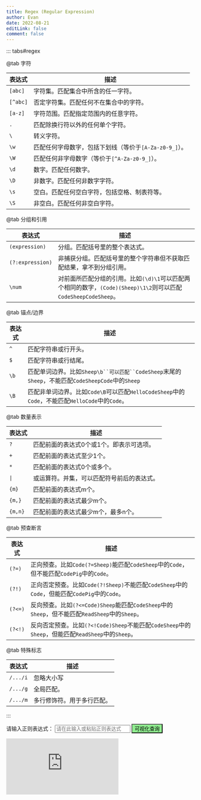 ```yaml
---
title: Regex (Regular Expression)
author: Evan
date: 2022-08-21
editLink: false
comment: false
---
```


::: tabs#regex

@tab 字符

| 表达式   | 描述                                                   |
| -------- | ------------------------------------------------------ |
| `[abc]`  | 字符集。匹配集合中所含的任一字符。                     |
| `[^abc]` | 否定字符集。匹配任何不在集合中的字符。                 |
| `[a-z]`  | 字符范围。匹配指定范围内的任意字符。                   |
| `.`      | 匹配除换行符以外的任何单个字符。                       |
| `\ `     | 转义字符。                                             |
| `\w`     | 匹配任何字母数字，包括下划线（等价于`[A-Za-z0-9_]`）。 |
| `\W`     | 匹配任何非字母数字（等价于`[^A-Za-z0-9_]`）。          |
| `\d`     | 数字。匹配任何数字。                                   |
| `\D`     | 非数字。匹配任何非数字字符。                           |
| `\s`     | 空白。匹配任何空白字符，包括空格、制表符等。           |
| `\S`     | 非空白。匹配任何非空白字符。                           |

@tab 分组和引用

| 表达式           | 描述                                                                                                            |
| ---------------- | --------------------------------------------------------------------------------------------------------------- |
| `(expression)`   | 分组。匹配括号里的整个表达式。                                                                                  |
| `(?:expression)` | 非捕获分组。匹配括号里的整个字符串但不获取匹配结果，拿不到分组引用。                                            |
| `\num`           | 对前面所匹配分组的引用。比如`(\d)\1`可以匹配两个相同的数字，`(Code)(Sheep)\1\2`则可以匹配`CodeSheepCodeSheep`。 |

@tab 锚点/边界

| 表达式 | 描述                                                                                              |
| ------ | ------------------------------------------------------------------------------------------------- |
| `^`    | 匹配字符串或行开头。                                                                              |
| `$`    | 匹配字符串或行结尾。                                                                              |
| `\b`   | 匹配单词边界。比如`Sheep\b``可以匹配``CodeSheep`末尾的`Sheep`，不能匹配`CodeSheepCode`中的`Sheep` |
| `\B`   | 匹配非单词边界。比如`Code\B`可以匹配`HelloCodeSheep`中的`Code`，不能匹配`HelloCode`中的`Code`。   |

@tab 数量表示

| 表达式  | 描述                                     |
| ------- | ---------------------------------------- |
| `?`     | 匹配前面的表达式0个或1个。即表示可选项。 |
| `+`     | 匹配前面的表达式至少1个。                |
| `*`     | 匹配前面的表达式0个或多个。              |
| `\|`    | 或运算符。并集，可以匹配符号前后的表达式。 |
| `{m}`   | 匹配前面的表达式m个。                    |
| `{m,}`  | 匹配前面的表达式最少m个。                |
| `{m,n}` | 匹配前面的表达式最少m个，最多n个。       |

@tab 预查断言

| 表达式  | 描述                                                                                               |
| ------- | -------------------------------------------------------------------------------------------------- |
| `(?=)`  | 正向预查。比如`Code(?=Sheep)`能匹配`CodeSheep`中的`Code`，但不能匹配`CodePig`中的`Code`。          |
| `(?!)`  | 正向否定预查。比如`Code(?!Sheep)`不能匹配`CodeSheep`中的`Code`，但能匹配`CodePig`中的`Code`。      |
| `(?<=)` | 反向预查。比如`(?<=Code)Sheep`能匹配`CodeSheep`中的`Sheep`，但不能匹配`ReadSheep`中的`Sheep`。     |
| `(?<!)` | 反向否定预查。比如`(?<!Code)Sheep`不能匹配`CodeSheep`中的`Sheep`，但能匹配`ReadSheep`中的`Sheep`。 |

@tab 特殊标志

| 表达式   | 描述                       |
| -------- | -------------------------- |
| `/.../i` | 忽略大小写                 |
| `/.../g` | 全局匹配。                 |
| `/.../m` | 多行修饰符。用于多行匹配。 |
:::

<div>
请输入正则表达式：
  <input type="text" autocomplete="off" id="regexInput" placeholder="请在此输入或粘贴正则表达式" style="width:40%">
  <button onclick="visualizeFunc()" style="background-color:lightgreen">可视化查询</button>
</div>
<p id="visualizeTips"></p>

<div id="regex">
    <iframe id="regexChart" frameborder="0"  src="https://jex.im/regulex/#!embed=true&flags=&re=%5E(a%7Cb)*%3F%24"></iframe>
</div>

